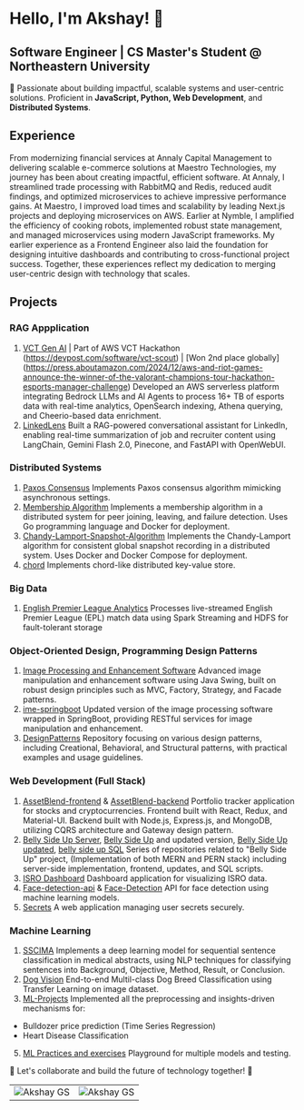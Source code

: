 # Hello, I'm Akshay! 👋

## Software Engineer | CS Master's Student @ Northeastern University

🚀 Passionate about building impactful, scalable systems and user-centric solutions. Proficient in **JavaScript, Python, Web Development**, and **Distributed Systems**.

## Experience
From modernizing financial services at Annaly Capital Management to delivering scalable e-commerce solutions at Maestro Technologies, my journey has been about creating impactful, efficient software. At Annaly, I streamlined trade processing with RabbitMQ and Redis, reduced audit findings, and optimized microservices to achieve impressive performance gains. At Maestro, I improved load times and scalability by leading Next.js projects and deploying microservices on AWS. Earlier at Nymble, I amplified the efficiency of cooking robots, implemented robust state management, and managed microservices using modern JavaScript frameworks. My earlier experience as a Frontend Engineer also laid the foundation for designing intuitive dashboards and contributing to cross-functional project success. Together, these experiences reflect my dedication to merging user-centric design with technology that scales.

## Projects

### RAG Appplication
1. [VCT Gen AI](https://github.com/gsakshay/vct-gen-ai) | Part of AWS VCT Hackathon (https://devpost.com/software/vct-scout) | [Won 2nd place globally] (https://press.aboutamazon.com/2024/12/aws-and-riot-games-announce-the-winner-of-the-valorant-champions-tour-hackathon-esports-manager-challenge)
Developed an AWS serverless platform integrating Bedrock LLMs and AI Agents to process 16+ TB of esports data with real-time analytics, OpenSearch indexing, Athena querying, and Cheerio-based data enrichment.
2. [LinkedLens](https://github.com/gsakshay/LinkedLens)
Built a RAG-powered conversational assistant for LinkedIn, enabling real-time summarization of job and recruiter content using LangChain, Gemini Flash 2.0, Pinecone, and FastAPI with OpenWebUI.


### Distributed Systems

1. [Paxos Consensus](https://github.com/gsakshay/paxos)
Implements Paxos consensus algorithm mimicking asynchronous settings.
2. [Membership Algorithm](https://github.com/gsakshay/Membership-Algorithm)
Implements a membership algorithm in a distributed system for peer joining, leaving, and failure detection. Uses Go programming language and Docker for deployment.
3. [Chandy-Lamport-Snapshot-Algorithm](https://github.com/gsakshay/Chandy-Lamport-Snapshot-Algorithm)
Implements the Chandy-Lamport algorithm for consistent global snapshot recording in a distributed system. Uses Docker and Docker Compose for deployment.
4. [chord](https://github.com/gsakshay/DHT)
Implements chord-like distributed key-value store.

### Big Data
1. [English Premier League Analytics](https://github.com/gsakshay/Real-time-English-Premier-League-Analytics)
 Processes live-streamed English Premier League (EPL) match data using Spark Streaming and HDFS for fault-tolerant storage

### Object-Oriented Design, Programming Design Patterns

1. [Image Processing and Enhancement Software](https://github.com/gsakshay/Image-Processing-and-Enhancement-Software)
Advanced image manipulation and enhancement software using Java Swing, built on robust design principles such as MVC, Factory, Strategy, and Facade patterns.
2. [ime-springboot](https://github.com/gsakshay/ime-springboot)
Updated version of the image processing software wrapped in SpringBoot, providing RESTful services for image manipulation and enhancement.
3. [DesignPatterns](https://github.com/gsakshay/DesignPatterns)
Repository focusing on various design patterns, including Creational, Behavioral, and Structural patterns, with practical examples and usage guidelines.

### Web Development (Full Stack)

1. [AssetBlend-frontend](https://github.com/gsakshay/assetBlend-frontend) & [AssetBlend-backend](https://github.com/gsakshay/assetBlend-backend)
Portfolio tracker application for stocks and cryptocurrencies. Frontend built with React, Redux, and Material-UI. Backend built with Node.js, Express.js, and MongoDB, utilizing CQRS architecture and Gateway design pattern.
2. [Belly Side Up Server](https://github.com/gsakshay/Belly-Side-Up-Server), [Belly Side Up](https://github.com/gsakshay/Belly-Side-Up) and updated version, [Belly Side Up updated](https://github.com/gsakshay/Belly-Side-Up-updated), [belly side up SQL](https://github.com/gsakshay/belly-side-up-SQL)
Series of repositories related to "Belly Side Up" project, (Implementation of both MERN and PERN stack) including server-side implementation, frontend, updates, and SQL scripts.
3. [ISRO Dashboard](https://github.com/gsakshay/ISRO-Dashboard)
Dashboard application for visualizing ISRO data.
4. [Face-detection-api](https://github.com/gsakshay/Face-detection-api) & [Face-Detection](https://github.com/gsakshay/Face-detection)
API for face detection using machine learning models.
5. [Secrets](https://github.com/gsakshay/Secrets)
A web application managing user secrets securely.

### Machine Learning

1. [SSCIMA](https://github.com/gsakshay/SSCIMA)
Implements a deep learning model for sequential sentence classification in medical abstracts, using NLP techniques for classifying sentences into Background, Objective, Method, Result, or Conclusion.
2. [Dog Vision](https://github.com/gsakshay/Dog-Vision)
End-to-end Multil-class Dog Breed Classification using Transfer Learning on image dataset.
3. [ML-Projects](https://github.com/gsakshay/ML-Projects)
Implemented all the preprocessing and insights-driven mechanisms for:
  * Bulldozer price prediction (Time Series Regression)
  * Heart Disease Classification
5. [ML Practices and exercises](https://github.com/gsakshay/ML-Practices-and-exercies)
Playground for multiple models and testing.


🌟 Let's collaborate and build the future of technology together! 🌟

<table>
  <tr>
    <td>
      <img src="https://github-readme-stats.vercel.app/api?username=gsakshay&show_icons=true&locale=en" alt="Akshay GS" />
    </td>
    <td>
      <img src="https://github-readme-streak-stats.herokuapp.com/?user=gsakshay&" alt="Akshay GS" />
    </td>
  </tr>
</table>
